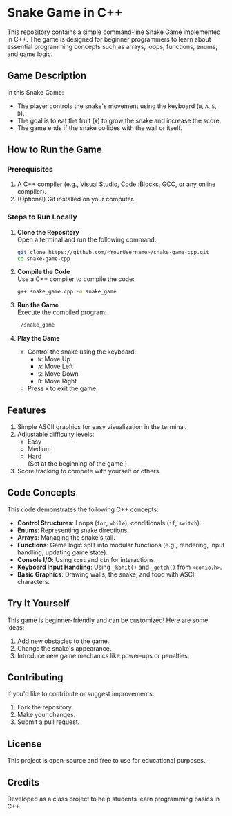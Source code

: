 
# Snake Game in C++

This repository contains a simple command-line Snake Game implemented in C++. The game is designed for beginner programmers to learn about essential programming concepts such as arrays, loops, functions, enums, and game logic.

## Game Description
In this Snake Game:  
- The player controls the snake's movement using the keyboard (`W`, `A`, `S`, `D`).  
- The goal is to eat the fruit (`#`) to grow the snake and increase the score.  
- The game ends if the snake collides with the wall or itself.  

## How to Run the Game

### Prerequisites
1. A C++ compiler (e.g., Visual Studio, Code::Blocks, GCC, or any online compiler).
2. (Optional) Git installed on your computer.

### Steps to Run Locally
1. **Clone the Repository**  
   Open a terminal and run the following command:  
   ```bash
   git clone https://github.com/<YourUsername>/snake-game-cpp.git
   cd snake-game-cpp
   ```

2. **Compile the Code**  
   Use a C++ compiler to compile the code:  
   ```bash
   g++ snake_game.cpp -o snake_game
   ```

3. **Run the Game**  
   Execute the compiled program:  
   ```bash
   ./snake_game
   ```

4. **Play the Game**  
   - Control the snake using the keyboard:  
     - `W`: Move Up  
     - `A`: Move Left  
     - `S`: Move Down  
     - `D`: Move Right  
   - Press `X` to exit the game.

## Features
1. Simple ASCII graphics for easy visualization in the terminal.
2. Adjustable difficulty levels:
   - Easy
   - Medium
   - Hard  
   (Set at the beginning of the game.)
3. Score tracking to compete with yourself or others.

## Code Concepts
This code demonstrates the following C++ concepts:
- **Control Structures**: Loops (`for`, `while`), conditionals (`if`, `switch`).  
- **Enums**: Representing snake directions.  
- **Arrays**: Managing the snake's tail.  
- **Functions**: Game logic split into modular functions (e.g., rendering, input handling, updating game state).  
- **Console I/O**: Using `cout` and `cin` for interactions.  
- **Keyboard Input Handling**: Using `_kbhit()` and `_getch()` from `<conio.h>`.  
- **Basic Graphics**: Drawing walls, the snake, and food with ASCII characters.  

## Try It Yourself
This game is beginner-friendly and can be customized! Here are some ideas:  
1. Add new obstacles to the game.  
2. Change the snake's appearance.  
3. Introduce new game mechanics like power-ups or penalties.  

## Contributing
If you'd like to contribute or suggest improvements:  
1. Fork the repository.  
2. Make your changes.  
3. Submit a pull request.  

## License
This project is open-source and free to use for educational purposes.

## Credits
Developed as a class project to help students learn programming basics in C++.
